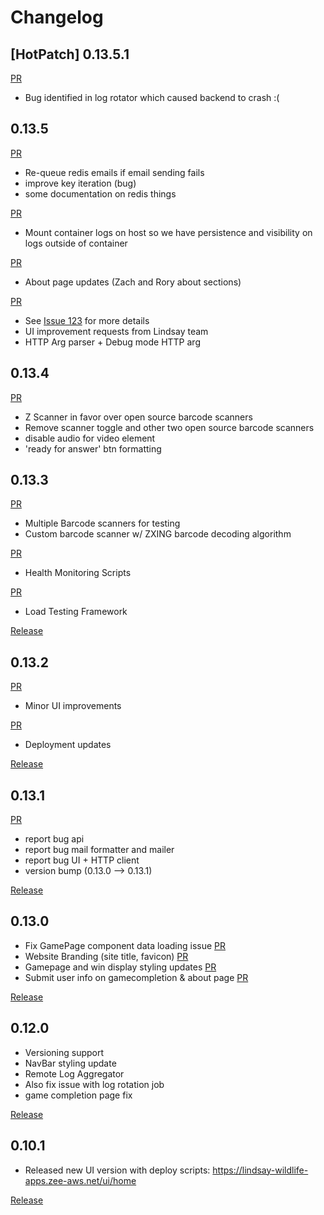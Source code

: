 # Changelog

## [HotPatch] 0.13.5.1

[PR](https://github.com/xxdunedainxx/lindsay-wildlife-treasure-hunt/pull/130)
* Bug identified in log rotator which caused backend to crash :(

## 0.13.5

[PR](https://github.com/xxdunedainxx/lindsay-wildlife-treasure-hunt/pull/124)
* Re-queue redis emails if email sending fails
* improve key iteration (bug)
* some documentation on redis things

[PR](https://github.com/xxdunedainxx/lindsay-wildlife-treasure-hunt/pull/125)
* Mount container logs on host so we have persistence and visibility on logs outside of container

[PR](https://github.com/xxdunedainxx/lindsay-wildlife-treasure-hunt/pull/126)
* About page updates (Zach and Rory about sections)

[PR](https://github.com/xxdunedainxx/lindsay-wildlife-treasure-hunt/pull/127)
* See [Issue 123](https://github.com/xxdunedainxx/lindsay-wildlife-treasure-hunt/issues/123) for more details
* UI improvement requests from Lindsay team
* HTTP Arg parser + Debug mode HTTP arg

## 0.13.4

[PR](https://github.com/xxdunedainxx/lindsay-wildlife-treasure-hunt/pull/120)
* Z Scanner in favor over open source barcode scanners
* Remove scanner toggle and other two open source barcode scanners
* disable audio for video element
* 'ready for answer' btn formatting

## 0.13.3

[PR](https://github.com/xxdunedainxx/lindsay-wildlife-treasure-hunt/pull/119)
* Multiple Barcode scanners for testing
* Custom barcode scanner w/ ZXING barcode decoding algorithm

[PR](https://github.com/xxdunedainxx/lindsay-wildlife-treasure-hunt/pull/117)
* Health Monitoring Scripts

[PR](https://github.com/xxdunedainxx/lindsay-wildlife-treasure-hunt/pull/116)
* Load Testing Framework

[Release](https://github.com/xxdunedainxx/lindsay-wildlife-treasure-hunt/releases/tag/mvp-0.13.3)

## 0.13.2

[PR](https://github.com/xxdunedainxx/lindsay-wildlife-treasure-hunt/pull/112)
* Minor UI improvements

[PR](https://github.com/xxdunedainxx/lindsay-wildlife-treasure-hunt/pull/113)
* Deployment updates

[Release](https://github.com/xxdunedainxx/lindsay-wildlife-treasure-hunt/releases/tag/MVP-0.13.2)

## 0.13.1

[PR](https://github.com/xxdunedainxx/lindsay-wildlife-treasure-hunt/pull/109)

* report bug api
* report bug mail formatter and mailer
* report bug UI + HTTP client
* version bump (0.13.0 --> 0.13.1)

[Release](https://github.com/xxdunedainxx/lindsay-wildlife-treasure-hunt/releases/tag/mvp-0.13.1)

## 0.13.0

* Fix GamePage component data loading issue [PR](https://github.com/xxdunedainxx/lindsay-wildlife-treasure-hunt/pull/105)
* Website Branding (site title, favicon) [PR](https://github.com/xxdunedainxx/lindsay-wildlife-treasure-hunt/pull/106)
* Gamepage and win display styling updates [PR](https://github.com/xxdunedainxx/lindsay-wildlife-treasure-hunt/pull/108)
* Submit user info on gamecompletion & about page [PR](https://github.com/xxdunedainxx/lindsay-wildlife-treasure-hunt/pull/107)

[Release](https://github.com/xxdunedainxx/lindsay-wildlife-treasure-hunt/releases/tag/mvp-0.13.0)

## 0.12.0

* Versioning support
* NavBar styling update
* Remote Log Aggregator
* Also fix issue with log 
rotation job
* game completion page fix

[Release](https://github.com/xxdunedainxx/lindsay-wildlife-treasure-hunt/releases/tag/MVP-0.12.0)

## 0.10.1

* Released new UI version with deploy scripts: https://lindsay-wildlife-apps.zee-aws.net/ui/home

[Release](https://github.com/xxdunedainxx/lindsay-wildlife-treasure-hunt/releases/tag/MVP)
